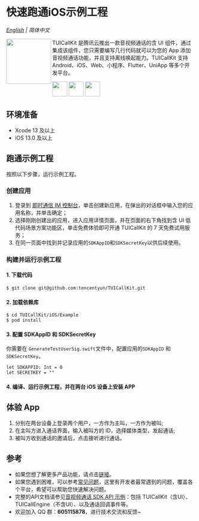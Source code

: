 # 快速跑通iOS示例工程

_[English](README.md) | 简体中文_

<img src="https://qcloudimg.tencent-cloud.cn/raw/ec034fc6e4cf42cae579d32f5ab434a1.png" align="left" width=120 height=120>TUICallKit 是腾讯云推出一款音视频通话的含 UI 组件，通过集成该组件，您只需要编写几行代码就可以为您的 App 添加音视频通话功能，并且支持离线唤起能力。TUICallKit 支持 Android、iOS、Web、小程序、Flutter、UniApp 等多个开发平台。

<a href="https://apps.apple.com/cn/app/%E8%85%BE%E8%AE%AF%E4%BA%91%E8%A7%86%E7%AB%8B%E6%96%B9trtc/id1400663224"><img src="https://qcloudimg.tencent-cloud.cn/raw/afe9b8cc4c715346cf3d9feea8a65e33.svg" height=40></a> <a href="https://dldir1.qq.com/hudongzhibo/liteav/TRTCDemo.apk"><img src="https://qcloudimg.tencent-cloud.cn/raw/006d5ed3359640424955baa08dab7c7f.svg" height=40></a> <a href="https://web.sdk.qcloud.com/trtc/webrtc/demo/api-sample/login.html"><img src="https://qcloudimg.tencent-cloud.cn/raw/d326e70750f8bbad7245e229c5bd6d2b.svg" height=40></a>

## 环境准备

- Xcode 13 及以上
- iOS 13.0 及以上

## 跑通示例工程

按照以下步骤，运行示例工程。

### 创建应用

1. 登录到 [即时通信 IM 控制台](https://console.cloud.tencent.com/im)，单击创建新应用，在弹出的对话框中输入您的应用名称，并单击确定；
2. 选择刚刚创建出的应用，进入应用详情页面，并在页面的右下角找到含 UI 低代码场景方案功能区，单击免费体验即可开通 TUICallKit 的 7 天免费试用服务；
3. 在同一页面中找到并记录应用的`SDKAppID`和`SDKSecretKey`以供后续使用。

### 构建并运行示例工程

#### 1. 下载代码

```
$ git clone git@github.com:tencentyun/TUICallKit.git
```

#### 2. 加载依赖库

```
$ cd TUICallKit/iOS/Example
$ pod install
```

#### 3. 配置 SDKAppID 和 SDKSecretKey

你需要在 `GenerateTestUserSig.swift`文件中，配置应用的`SDKAppID` 和 `SDKSecretKey`。

```
let SDKAPPID: Int = 0
let SECRETKEY = ""
```

#### 4. 编译、运行示例工程，并在两台 iOS 设备上安装 APP

## 体验 App

1. 分别在两台设备上登录两个用户，一方作为主叫，一方作为被叫;
2. 在主叫方进入通话界面，输入被叫方的 ID，选择媒体类型，发起通话;
3. 被叫方收到通话的邀请后，点击接听进行通话。

## 参考

- 如果您想了解更多产品功能，请点击[链接](https://cloud.tencent.com/document/product/647/78742)。
- 如果您遇到困难，可以参考[常见问题](https://cloud.tencent.com/document/product/647/84363)，这里有开发者最常遇到的问题，覆盖各个平台，希望可以帮助您快速解决问题。
- 完整的API文档请参见[音视频通话 SDK API 示例](https://cloud.tencent.com/document/product/647/78752)：包括 TUICallKit（含UI）、TUICallEngine（不含UI）、以及通话回调事件等。
- 欢迎加入 QQ 群：**605115878**，进行技术交流和反馈~
